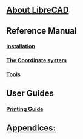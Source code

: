 ## [About LibreCAD](./About.md) ##

## Reference Manual ##

#### [Installation](./reference/Install.md) ####

#### [The Coordinate system](./reference/Coordinates.md) ####

#### [Tools](./reference/Tools.md) ####

## User Guides ##

#### [Printing Guide](./howto/PrintingGuide.md) ####

## [Appendices:](./Other.md) ##
